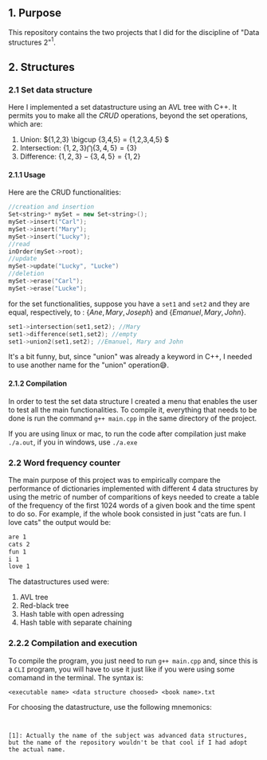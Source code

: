 ## 1. Purpose

This repository contains the two projects that I did for the discipline of "Data structures 2"$^{1}$.

## 2. Structures

### 2.1 Set data structure

Here I implemented a set datastructure using an AVL tree with C++. It permits you to make all the _CRUD_ operations, beyond the set operations, which are:

1. Union: $\{1,2,3\} \bigcup \{3,4,5\} = \{1,2,3,4,5\} $
2. Intersection: $\{1,2,3\} \bigcap \{3,4,5\}= \{3\}$ 
3. Difference: $\{1,2,3\} - \{3,4,5\}= \{1,2\}$

#### 2.1.1 Usage

Here are the CRUD functionalities:

```cpp
//creation and insertion
Set<string>* mySet = new Set<string>();
mySet->insert("Carl");
mySet->insert("Mary");
mySet->insert("Lucky");
//read
inOrder(mySet->root);
//update
mySet->update("Lucky", "Lucke")
//deletion
mySet->erase("Carl");
mySet->erase("Lucke");
```
for the set functionalities, suppose you have a `set1` and `set2` and they are equal, respectively, to : $\{Ane, Mary, Joseph\}$ and $\{Emanuel, Mary, John\}$.

```cpp
set1->intersection(set1,set2); //Mary
set1->difference(set1,set2); //empty
set1->union2(set1,set2); //Emanuel, Mary and John
```

It's a bit funny, but, since "union" was already a keyword in C++, I needed to use another name for the "union" operation😅.

#### 2.1.2 Compilation

In order to test the set data structure I created a menu that enables the user to test all the main functionalities. To compile it, everything that needs to be done is run the command `g++ main.cpp` in the same directory of the project.

If you are using linux or mac, to run the code after compilation just make `./a.out`, if you in windows, use `./a.exe`

### 2.2 Word frequency counter

The main purpose of this project was to empirically compare the performance of dictionaries implemented with different 4 data structures by using the metric of number of comparitions of keys needed to create a table of the frequency of the first 1024 words of a given book and the time spent to do so. For example, if the whole book consisted in just "cats are fun. I love cats" the output would be:

```txt
are 1
cats 2
fun 1
i 1
love 1
```

The datastructures used were:

1. AVL tree
2. Red-black tree
3. Hash table with open adressing
4. Hash table with separate chaining

### 2.2.2 Compilation and execution

To compile the program, you just need to run `g++ main.cpp` and, since this is a `CLI` program, you will have to use it just like if you were using some comamand in the terminal. The syntax is:

```
<executable name> <data structure choosed> <book name>.txt
```

For choosing the datastructure, use the following mnemonics:

```


[1]: Actually the name of the subject was advanced data structures, but the name of the repository wouldn't be that cool if I had adopt the actual name.